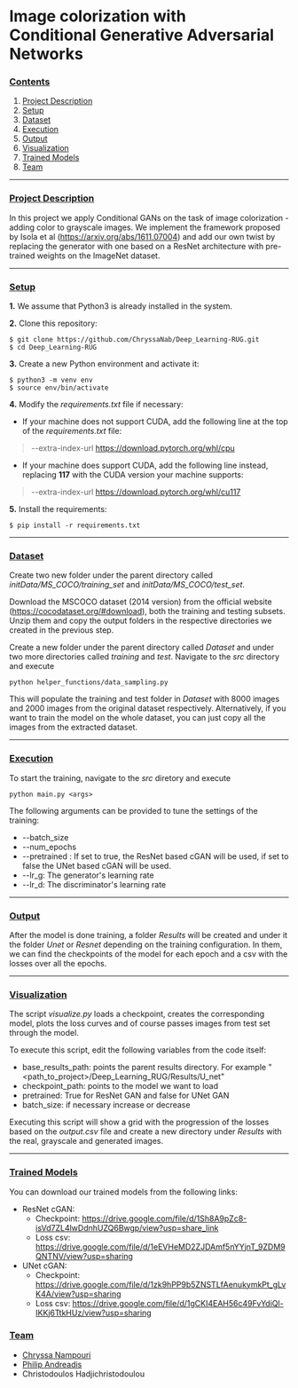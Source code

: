 # Image colorization with <br /> Conditional Generative Adversarial Networks

### [**Contents**](#)
1. [Project Description](#descr)
1. [Setup](#setup)
2. [Dataset](#dataset)
3. [Execution](#execution)
4. [Output](#output)
5. [Visualization](#visualization)
6. [Trained Models](#trained)
7. [Team](#team)

---

### [**Project Description**](#) <a name="descr"></a>

In this project we apply Conditional GANs on the task of image colorization - adding color to grayscale images. We implement the framework proposed by Isola et al (https://arxiv.org/abs/1611.07004) and add our own twist by replacing the generator with one based on a ResNet architecture with pre-trained weights on the ImageNet dataset.

---

### [**Setup**](#) <a name="setup"></a>

**1.** We assume that Python3 is already installed in the system.


**2.** Clone this repository:

``` shell
$ git clone https://github.com/ChryssaNab/Deep_Learning-RUG.git
$ cd Deep_Learning-RUG
```

**3.** Create a new Python environment and activate it:

``` shell
$ python3 -m venv env
$ source env/bin/activate
```

**4.** Modify the *requirements.txt* file if necessary: 

  - If your machine does not support CUDA, add the following line at the top of the *requirements.txt* file:

  >--extra-index-url https://download.pytorch.org/whl/cpu

  - If your machine does support CUDA, add the following line instead, replacing **117** with the CUDA version your machine supports:

>--extra-index-url https://download.pytorch.org/whl/cu117

**5.** Install the requirements:

``` shell
$ pip install -r requirements.txt
```
---

### [**Dataset**](#) <a name="dataset"></a>

Create two new folder under the parent directory called *initData/MS_COCO/training_set* and *initData/MS_COCO/test_set*.

Download the MSCOCO dataset (2014 version) from the official website (https://cocodataset.org/#download), both the training and testing subsets. Unzip them and copy the output folders in the respective directories we created in the previous step. 

Create a new folder under the parent directory called *Dataset* and under two more directories called *training* and *test*. Navigate to the *src* directory and execute

`python helper_functions/data_sampling.py`

This will populate the training and test folder in *Dataset* with 8000 images and 2000 images from the original dataset respectively. Alternatively, if you want to train the model on the whole dataset, you can just copy all the images from the extracted dataset.

---

### [**Execution**](#) <a name="execution"></a>

To start the training, navigate to the *src* diretory and execute 

`python main.py <args>`

The following arguments can be provided to tune the settings of the training:

- --batch_size
- --num_epochs
- --pretrained : If set to true, the ResNet based cGAN will be used, if set to false the UNet based cGAN will be used.
- --lr_g: The generator's learning rate
- --lr_d: The discriminator's learning rate

---

### [**Output**](#) <a name="output"></a>

After the model is done training, a folder *Results* will be created and under it the folder *Unet* or *Resnet* depending on the training configuration. In them, we can find the checkpoints of the model for each epoch and a csv with the losses over all the epochs.

---
### [**Visualization**](#) <a name="visualization"></a>

The script *visualize.py* loads a checkpoint, creates the corresponding model, plots the loss curves and of course passes images from test set through the model.

To execute this script, edit the following variables from the code itself:
- base_results_path: points the parent results directory. For example "<path_to_project>/Deep_Learning_RUG/Results/U_net"
- checkpoint_path: points to the model we want to load
- pretrained: True for ResNet GAN and false for UNet GAN
- batch_size: if necessary increase or decrease
  
Executing this script will show a grid with the progression of the losses based on the *output.csv* file and create a new directory under *Results* with the real, grayscale and generated images.

---

### [**Trained Models**](#) <a name="trained"></a>

You can download our trained models from the following links:
- ResNet cGAN: 
  - Checkpoint: https://drive.google.com/file/d/1Sh8A9pZc8-isVd7ZL4lwDdnhUZQ6Bwgp/view?usp=share_link
  - Loss csv: https://drive.google.com/file/d/1eEVHeMD2ZJDAmf5nYYjnT_9ZDM9QNTNV/view?usp=sharing
- UNet cGAN: 
  - Checkpoint: https://drive.google.com/file/d/1zk9hPP9b5ZNSTLfAenukymkPt_gLvK4A/view?usp=sharing
  - Loss csv: https://drive.google.com/file/d/1gCKI4EAH56c49FvYdiQl-IKKj6TtkHUz/view?usp=sharing

### [**Team**](#) <a name="team"></a>

- [Chryssa Nampouri](https://github.com/ChryssaNab)
- [Philip Andreadis](https://github.com/philip-andreadis)
- Christodoulos Hadjichristodoulou
